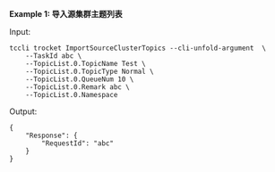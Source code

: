 **Example 1: 导入源集群主题列表**



Input: 

```
tccli trocket ImportSourceClusterTopics --cli-unfold-argument  \
    --TaskId abc \
    --TopicList.0.TopicName Test \
    --TopicList.0.TopicType Normal \
    --TopicList.0.QueueNum 10 \
    --TopicList.0.Remark abc \
    --TopicList.0.Namespace 
```

Output: 
```
{
    "Response": {
        "RequestId": "abc"
    }
}
```

